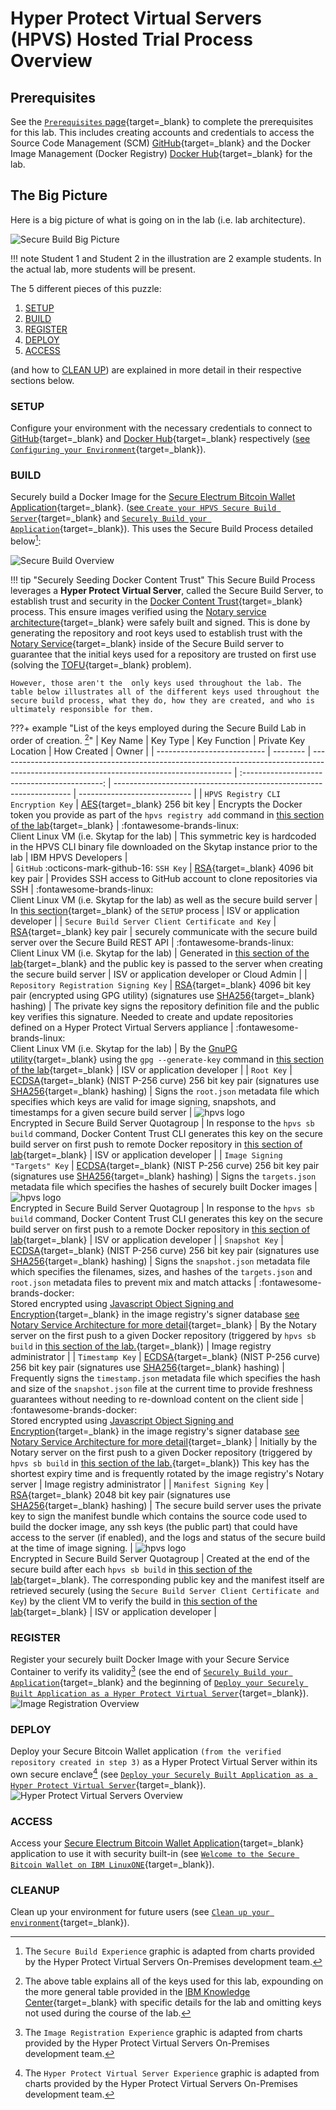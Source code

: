 # Hyper Protect Virtual Servers (HPVS) Hosted Trial Process Overview

## Prerequisites

See the [`Prerequisites` page](../prerequisites.md){target=_blank} to complete the prerequisites for this lab. This includes creating accounts and credentials to access the Source Code Management (SCM) [GitHub](https://github.com){target=_blank} and the Docker Image Management (Docker Registry) [Docker Hub](https://hub.docker.com/){target=_blank} for the lab.

## The Big Picture

Here is a big picture of what is going on in the lab (i.e. lab architecture).

![Secure Build Big Picture](Overview_Images/SecureBuild_BigPicture.png)

!!! note
    Student 1 and Student 2 in the illustration are 2 example students. In the actual lab, more students will be present.

The 5 different pieces of this puzzle:

1. [SETUP](#setup)
2. [BUILD](#build)
3. [REGISTER](#register)
4. [DEPLOY](#deploy)
5. [ACCESS](#access)

(and how to [CLEAN UP](#cleanup)) are explained in more detail in their respective sections below.

### SETUP

Configure your environment with the necessary credentials to connect to [GitHub](https://github.com){target=_blank} and [Docker Hub](https://hub.docker.com/){target=_blank} respectively ([see `Configuring your Environment`](securebuild-setup.md){target=_blank}).

### BUILD

Securely build a Docker Image for the [Secure Electrum Bitcoin Wallet Application](https://github.com/IBM/secure-bitcoin-wallet){target=_blank}. ([see `Create your HPVS Secure Build Server`](create-server.md){target=_blank} and [`Securely Build your Application`](build.md){target=_blank}). This uses the Secure Build Process detailed below[^1]:

![Secure Build Overview](Overview_Images/Secure_Build_Overview.png)

!!! tip "Securely Seeding Docker Content Trust"
    This Secure Build Process leverages a **Hyper Protect Virtual Server**, called the Secure Build Server, to establish trust and security in the [Docker Content Trust](https://docs.docker.com/engine/security/trust/content_trust/){target=_blank} process. This ensure images verified using the [Notary service architecture](https://docs.docker.com/notary/service_architecture/){target=_blank} were safely built and signed. This is done by generating the repository and root keys used to establish trust with the [Notary Service](https://docs.docker.com/notary/service_architecture/){target=_blank} inside of the Secure Build server to guarantee that the initial keys used for a repository are trusted on first use (solving the [TOFU](https://en.wikipedia.org/wiki/Trust_on_first_use){target=_blank} problem).

    However, those aren't the  only keys used throughout the lab. The table below illustrates all of the different keys used throughout the secure build process, what they do, how they are created, and who is ultimately responsible for them.

???+ example "List of the keys employed during the Secure Build Lab in order of creation. [^2]"
    | Key Name                    | Key Type | Key Function                                                                                                                             | Private Key Location                        | How Created                                 | Owner                        |
    | --------------------------- | -------- | ---------------------------------------------------------------------------------------------------------------------------------------- | :-------------------------------------------: | -------------------------------------------------------------------  | ---------------------------- |
    | `HPVS Registry CLI Encryption Key`                                 | [AES](https://en.bitcoinwiki.org/wiki/Advanced_Encryption_Standard_(AES)){target=_blank} 256 bit key | Encrypts the Docker token you provide as part of the `hpvs registry add` command in [this section of the lab](securebuild-setup.md#add-docker-registry-to-use-for-secure-build){target=_blank} | :fontawesome-brands-linux: <br> Client Linux VM (i.e. Skytap for the lab) | This symmetric key is hardcoded in the HPVS CLI binary file downloaded on the Skytap instance prior to the lab | IBM HPVS Developers |  
    | `GitHub` :octicons-mark-github-16: `SSH Key`                           | [RSA](https://www.drdobbs.com/rsa-digital-signatures/184404605){target=_blank} 4096 bit key pair | Provides SSH access to GitHub account to clone repositories via SSH | :fontawesome-brands-linux: <br> Client Linux VM (i.e. Skytap for the lab) as well as the secure build server | In [this section](securebuild-setup.md#create-ssh-key-and-grant-github-access){target=_blank} of the `SETUP` process | ISV or application developer |
    | `Secure Build Server Client Certificate and Key` | [RSA](https://www.drdobbs.com/rsa-digital-signatures/184404605){target=_blank} key pair | securely communicate with the secure build server over the Secure Build REST API | :fontawesome-brands-linux: <br> Client Linux VM (i.e. Skytap for the lab) | Generated in [this section of the lab](create-server.md#create-certificate-and-key-for-server-side-certificate-checking-in-tls){target=_blank} and the public key is passed to the server when creating the secure build server | ISV or application developer or Cloud Admin |
    | `Repository Registration Signing Key` | [RSA](https://www.drdobbs.com/rsa-digital-signatures/184404605){target=_blank} 4096 bit key pair (encrypted using GPG utility) (signatures use [SHA256](https://en.bitcoinwiki.org/wiki/SHA-256){target=_blank} hashing) | The private key signs the repository definition file and the public key verifies this signature. Needed to create and update repositories defined on a Hyper Protect Virtual Servers appliance | :fontawesome-brands-linux: <br> Client Linux VM (i.e. Skytap for the lab) | By the [GnuPG utility](https://gnupg.org/gph/en/manual.html){target=_blank} using the `gpg --generate-key` command in [this section of the lab](build.md#create-repository-registration-gpg-signing-key){target=_blank} | ISV or application developer |
    | `Root Key`               | [ECDSA](https://en.bitcoinwiki.org/wiki/Elliptic_Curve_Digital_Signature_Algorithm){target=_blank} (NIST P-256 curve) 256 bit key pair (signatures use [SHA256](https://en.bitcoinwiki.org/wiki/SHA-256){target=_blank} hashing) | Signs the `root.json` metadata file which specifies which keys are valid for image signing, snapshots, and timestamps for a given secure build server | ![hpvs logo](../images/hpvs-logo.svg) <br> Encrypted in Secure Build Server Quotagroup | In response to the `hpvs sb build` command, Docker Content Trust CLI generates this key on the secure build server on first push to remote Docker repository in [this section of lab](build.md#build-application){target=_blank}   | ISV or application developer |
    | `Image Signing "Targets" Key` | [ECDSA](https://en.bitcoinwiki.org/wiki/Elliptic_Curve_Digital_Signature_Algorithm){target=_blank} (NIST P-256 curve) 256 bit key pair (signatures use [SHA256](https://en.bitcoinwiki.org/wiki/SHA-256){target=_blank} hashing) | Signs the `targets.json` metadata file which specifies the hashes of securely built Docker images                                                       | ![hpvs logo](../images/hpvs-logo.svg) <br> Encrypted in Secure Build Server Quotagroup | In response to the `hpvs sb build` command, Docker Content Trust CLI generates this key on the secure build server on first push to a remote Docker repository in [this section of lab](build.md#build-application){target=_blank} | ISV or application developer |
    | `Snapshot Key`           | [ECDSA](https://en.bitcoinwiki.org/wiki/Elliptic_Curve_Digital_Signature_Algorithm){target=_blank} (NIST P-256 curve) 256 bit key pair (signatures use [SHA256](https://en.bitcoinwiki.org/wiki/SHA-256){target=_blank} hashing) | Signs the `snapshot.json` metadata file which specifies the filenames, sizes, and hashes of the `targets.json` and `root.json` metadata files to prevent mix and match attacks  | :fontawesome-brands-docker: <br> Stored encrypted using [Javascript Object Signing and Encryption](https://github.com/dvsekhvalnov/jose2go){target=_blank} in the image registry's signer database [see Notary Service Architecture for more detail](https://docs.docker.com/notary/service_architecture/#architecture-and-components){target=_blank} | By the Notary server on the first push to a given Docker repository (triggered by `hpvs sb build` in [this section of the lab.](build.md#build-application){target=_blank}) | Image registry administrator |
    | `Timestamp Key`           | [ECDSA](https://en.bitcoinwiki.org/wiki/Elliptic_Curve_Digital_Signature_Algorithm){target=_blank} (NIST P-256 curve) 256 bit key pair (signatures use [SHA256](https://en.bitcoinwiki.org/wiki/SHA-256){target=_blank} hashing) | Frequently signs the `timestamp.json` metadata file which specifies the hash and size of the `snapshot.json` file at the current time to provide freshness guarantees without needing to re-download content on the client side | :fontawesome-brands-docker: <br> Stored encrypted using [Javascript Object Signing and Encryption](https://github.com/dvsekhvalnov/jose2go){target=_blank} in the image registry's signer database [see Notary Service Architecture for more detail](https://docs.docker.com/notary/service_architecture/#architecture-and-components){target=_blank} | Initially by the Notary server on the first push to a given Docker repository (triggered by `hpvs sb build` in [this section of the lab.](build.md#build-application){target=_blank}) This key has the shortest expiry time and is frequently rotated by the image registry's Notary server | Image registry administrator |
    | `Manifest Signing Key`           | [RSA](https://www.drdobbs.com/rsa-digital-signatures/184404605){target=_blank} 2048 bit key pair (signatures use [SHA256](https://en.bitcoinwiki.org/wiki/SHA-256){target=_blank} hashing) | The secure build server uses the private key to sign the manifest bundle which contains the source code used to build the docker image, any ssh keys (the public part) that could have access to the server (if enabled), and the logs and status of the secure build at the time of image signing. | ![hpvs logo](../images/hpvs-logo.svg) <br> Encrypted in Secure Build Server Quotagroup | Created at the end of the secure build after each `hpvs sb build` in [this section of the lab](build.md#build-application){target=_blank}. The corresponding public key and the manifest itself are retrieved securely (using the `Secure Build Server Client Certificate and Key`) by the client VM to verify the build in [this section of the lab](build.md#verify-your-application){target=_blank} | ISV or application developer |

[^1]: The `Secure Build Experience` graphic is adapted from charts provided by the Hyper Protect Virtual Servers On-Premises development team.
[^2]: The above table explains all of the keys used for this lab, expounding on the more general table provided in the [IBM Knowledge Center](https://www.ibm.com/support/knowledgecenter/en/SSHPMH_1.2.x/120x_topics/keys_in_securebuild.html){target=_blank} with specific details for the lab and omitting keys not used during the course of the lab.

### REGISTER

Register your securely built Docker Image with your Secure Service Container to verify its validity[^3] (see the end of [`Securely Build your Application`](build.md){target=_blank} and the beginning of [`Deploy your Securely Built Application as a Hyper Protect Virtual Server`](deploy-app.md){target=_blank}).
![Image Registration Overview](Overview_Images/Image_Registration_Overview.png)

[^3]: The `Image Registration Experience` graphic is adapted from charts provided by the Hyper Protect Virtual Servers On-Premises development team.

### DEPLOY

Deploy your Secure Bitcoin Wallet application `(from the verified repository created in step 3)` as a Hyper Protect Virtual Server within its own secure enclave[^4] (see [`Deploy your Securely Built Application as a Hyper Protect Virtual Server`](deploy-app.md){target=_blank}).
![Hyper Protect Virtual Servers Overview](Overview_Images/Hyper_Protect_Virtual_Server_Overview.png)

[^4]: The `Hyper Protect Virtual Server Experience` graphic is adapted from charts provided by the Hyper Protect Virtual Servers On-Premises development team.

### ACCESS

Access your [Secure Electrum Bitcoin Wallet Application](https://github.com/IBM/secure-bitcoin-wallet){target=_blank} application to use it with security built-in (see [`Welcome to the Secure Bitcoin Wallet on IBM LinuxONE`](bitcoin_wallet.md){target=_blank}).

### CLEANUP

Clean up your environment for future users (see [`Clean up your environment`](cleanup.md){target=_blank}).
